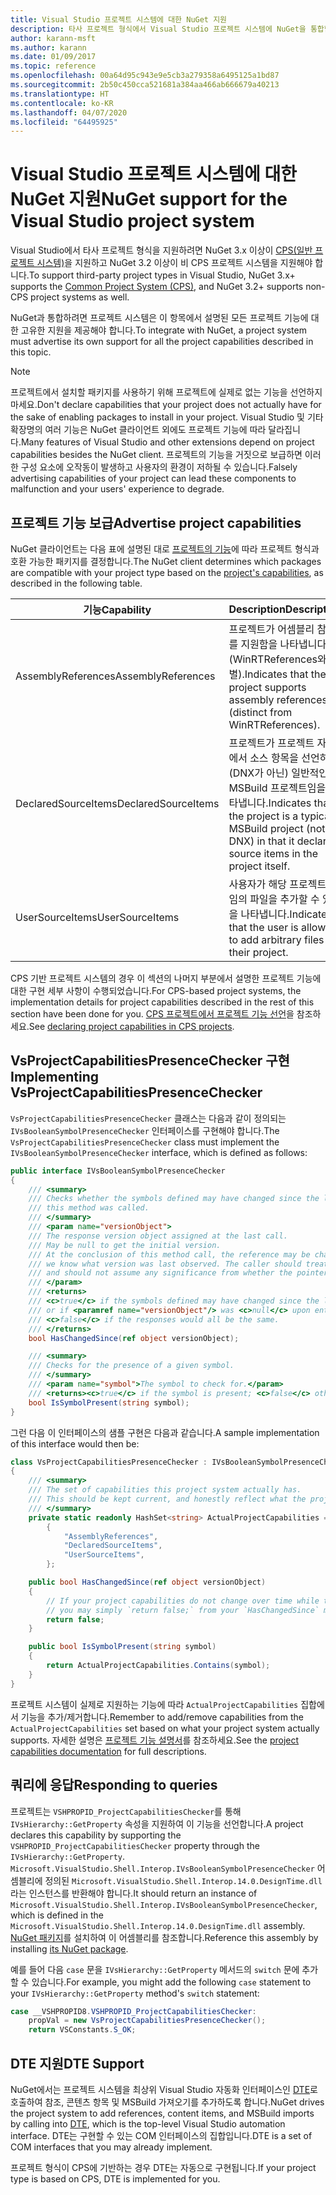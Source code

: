 ```yaml
---
title: Visual Studio 프로젝트 시스템에 대한 NuGet 지원
description: 타사 프로젝트 형식에서 Visual Studio 프로젝트 시스템에 NuGet을 통합합니다.
author: karann-msft
ms.author: karann
ms.date: 01/09/2017
ms.topic: reference
ms.openlocfilehash: 00a64d95c943e9e5cb3a279358a6495125a1bd87
ms.sourcegitcommit: 2b50c450cca521681a384aa466ab666679a40213
ms.translationtype: HT
ms.contentlocale: ko-KR
ms.lasthandoff: 04/07/2020
ms.locfileid: "64495925"
---
```

# <a name="nuget-support-for-the-visual-studio-project-system"></a><span data-ttu-id="6fa69-103">Visual Studio 프로젝트 시스템에 대한 NuGet 지원</span><span class="sxs-lookup"><span data-stu-id="6fa69-103">NuGet support for the Visual Studio project system</span></span>

<span data-ttu-id="6fa69-104">Visual Studio에서 타사 프로젝트 형식을 지원하려면 NuGet 3.x 이상이 [CPS(일반 프로젝트 시스템)](https://github.com/Microsoft/VSProjectSystem/blob/master/doc/overview/intro.md)을 지원하고 NuGet 3.2 이상이 비 CPS 프로젝트 시스템을 지원해야 합니다.</span><span class="sxs-lookup"><span data-stu-id="6fa69-104">To support third-party project types in Visual Studio, NuGet 3.x+ supports the [Common Project System (CPS)](https://github.com/Microsoft/VSProjectSystem/blob/master/doc/overview/intro.md), and NuGet 3.2+ supports non-CPS project systems as well.</span></span>

<span data-ttu-id="6fa69-105">NuGet과 통합하려면 프로젝트 시스템은 이 항목에서 설명된 모든 프로젝트 기능에 대한 고유한 지원을 제공해야 합니다.</span><span class="sxs-lookup"><span data-stu-id="6fa69-105">To integrate with NuGet, a project system must advertise its own support for all the project capabilities described in this topic.</span></span>

> [!Note]
> <span data-ttu-id="6fa69-106">프로젝트에서 설치할 패키지를 사용하기 위해 프로젝트에 실제로 없는 기능을 선언하지 마세요.</span><span class="sxs-lookup"><span data-stu-id="6fa69-106">Don't declare capabilities that your project does not actually have for the sake of enabling packages to install in your project.</span></span> <span data-ttu-id="6fa69-107">Visual Studio 및 기타 확장명의 여러 기능은 NuGet 클라이언트 외에도 프로젝트 기능에 따라 달라집니다.</span><span class="sxs-lookup"><span data-stu-id="6fa69-107">Many features of Visual Studio and other extensions depend on project capabilities besides the NuGet client.</span></span> <span data-ttu-id="6fa69-108">프로젝트의 기능을 거짓으로 보급하면 이러한 구성 요소에 오작동이 발생하고 사용자의 환경이 저하될 수 있습니다.</span><span class="sxs-lookup"><span data-stu-id="6fa69-108">Falsely advertising capabilities of your project can lead these components to malfunction and your users' experience to degrade.</span></span>

## <a name="advertise-project-capabilities"></a><span data-ttu-id="6fa69-109">프로젝트 기능 보급</span><span class="sxs-lookup"><span data-stu-id="6fa69-109">Advertise project capabilities</span></span>

<span data-ttu-id="6fa69-110">NuGet 클라이언트는 다음 표에 설명된 대로 [프로젝트의 기능](https://github.com/Microsoft/VSProjectSystem/blob/master/doc/overview/about_project_capabilities.md)에 따라 프로젝트 형식과 호환 가능한 패키지를 결정합니다.</span><span class="sxs-lookup"><span data-stu-id="6fa69-110">The NuGet client determines which packages are compatible with your project type based on the [project's capabilities](https://github.com/Microsoft/VSProjectSystem/blob/master/doc/overview/about_project_capabilities.md), as described in the following table.</span></span>

| <span data-ttu-id="6fa69-111">기능</span><span class="sxs-lookup"><span data-stu-id="6fa69-111">Capability</span></span> | <span data-ttu-id="6fa69-112">Description</span><span class="sxs-lookup"><span data-stu-id="6fa69-112">Description</span></span> |
| --- | --- |
| <span data-ttu-id="6fa69-113">AssemblyReferences</span><span class="sxs-lookup"><span data-stu-id="6fa69-113">AssemblyReferences</span></span> | <span data-ttu-id="6fa69-114">프로젝트가 어셈블리 참조를 지원함을 나타냅니다(WinRTReferences와 구별).</span><span class="sxs-lookup"><span data-stu-id="6fa69-114">Indicates that the project supports assembly references (distinct from WinRTReferences).</span></span> |
| <span data-ttu-id="6fa69-115">DeclaredSourceItems</span><span class="sxs-lookup"><span data-stu-id="6fa69-115">DeclaredSourceItems</span></span> | <span data-ttu-id="6fa69-116">프로젝트가 프로젝트 자체에서 소스 항목을 선언하는 (DNX가 아닌) 일반적인 MSBuild 프로젝트임을 나타냅니다.</span><span class="sxs-lookup"><span data-stu-id="6fa69-116">Indicates that the project is a typical MSBuild project (not DNX) in that it declares source items in the project itself.</span></span> |
| <span data-ttu-id="6fa69-117">UserSourceItems</span><span class="sxs-lookup"><span data-stu-id="6fa69-117">UserSourceItems</span></span>|<span data-ttu-id="6fa69-118">사용자가 해당 프로젝트에 임의 파일을 추가할 수 있음을 나타냅니다.</span><span class="sxs-lookup"><span data-stu-id="6fa69-118">Indicates that the user is allowed to add arbitrary files to their project.</span></span> |

<span data-ttu-id="6fa69-119">CPS 기반 프로젝트 시스템의 경우 이 섹션의 나머지 부분에서 설명한 프로젝트 기능에 대한 구현 세부 사항이 수행되었습니다.</span><span class="sxs-lookup"><span data-stu-id="6fa69-119">For CPS-based project systems, the implementation details for project capabilities described in the rest of this section have been done for you.</span></span> <span data-ttu-id="6fa69-120">[CPS 프로젝트에서 프로젝트 기능 선언](https://github.com/Microsoft/VSProjectSystem/blob/master/doc/overview/about_project_capabilities.md#how-to-declare-project-capabilities-in-your-project)을 참조하세요.</span><span class="sxs-lookup"><span data-stu-id="6fa69-120">See [declaring project capabilities in CPS projects](https://github.com/Microsoft/VSProjectSystem/blob/master/doc/overview/about_project_capabilities.md#how-to-declare-project-capabilities-in-your-project).</span></span>

## <a name="implementing-vsprojectcapabilitiespresencechecker"></a><span data-ttu-id="6fa69-121">VsProjectCapabilitiesPresenceChecker 구현</span><span class="sxs-lookup"><span data-stu-id="6fa69-121">Implementing VsProjectCapabilitiesPresenceChecker</span></span>

<span data-ttu-id="6fa69-122">`VsProjectCapabilitiesPresenceChecker` 클래스는 다음과 같이 정의되는 `IVsBooleanSymbolPresenceChecker` 인터페이스를 구현해야 합니다.</span><span class="sxs-lookup"><span data-stu-id="6fa69-122">The `VsProjectCapabilitiesPresenceChecker` class must implement the `IVsBooleanSymbolPresenceChecker` interface, which is defined as follows:</span></span>

```cs
public interface IVsBooleanSymbolPresenceChecker
{
    /// <summary>
    /// Checks whether the symbols defined may have changed since the last time
    /// this method was called.
    /// </summary>
    /// <param name="versionObject">
    /// The response version object assigned at the last call.
    /// May be null to get the initial version.
    /// At the conclusion of this method call, the reference may be changed so that on a subsequent call
    /// we know what version was last observed. The caller should treat this value as an opaque object,
    /// and should not assume any significance from whether the pointer changed or not.
    /// </param>
    /// <returns>
    /// <c>true</c> if the symbols defined may have changed since the last call to this method
    /// or if <paramref name="versionObject"/> was <c>null</c> upon entering this method.
    /// <c>false</c> if the responses would all be the same.
    /// </returns>
    bool HasChangedSince(ref object versionObject);

    /// <summary>
    /// Checks for the presence of a given symbol.
    /// </summary>
    /// <param name="symbol">The symbol to check for.</param>
    /// <returns><c>true</c> if the symbol is present; <c>false</c> otherwise.</returns>
    bool IsSymbolPresent(string symbol);
}
```

<span data-ttu-id="6fa69-123">그런 다음 이 인터페이스의 샘플 구현은 다음과 같습니다.</span><span class="sxs-lookup"><span data-stu-id="6fa69-123">A sample implementation of this interface would then be:</span></span>

```cs
class VsProjectCapabilitiesPresenceChecker : IVsBooleanSymbolPresenceChecker
{
    /// <summary>
    /// The set of capabilities this project system actually has.
    /// This should be kept current, and honestly reflect what the project can do.
    /// </summary>
    private static readonly HashSet<string> ActualProjectCapabilities = new HashSet<string>(StringComparer.OrdinalIgnoreCase)
        {
            "AssemblyReferences",
            "DeclaredSourceItems",
            "UserSourceItems",
        };

    public bool HasChangedSince(ref object versionObject)
    {
        // If your project capabilities do not change over time while the project is open,
        // you may simply `return false;` from your `HasChangedSince` method.
        return false;
    }

    public bool IsSymbolPresent(string symbol)
    {
        return ActualProjectCapabilities.Contains(symbol);
    }
}
```

<span data-ttu-id="6fa69-124">프로젝트 시스템이 실제로 지원하는 기능에 따라 `ActualProjectCapabilities` 집합에서 기능을 추가/제거합니다.</span><span class="sxs-lookup"><span data-stu-id="6fa69-124">Remember to add/remove capabilities from the `ActualProjectCapabilities` set based on what your project system actually supports.</span></span> <span data-ttu-id="6fa69-125">자세한 설명은 [프로젝트 기능 설명서](https://github.com/Microsoft/VSProjectSystem/blob/master/doc/overview/project_capabilities.md)를 참조하세요.</span><span class="sxs-lookup"><span data-stu-id="6fa69-125">See the [project capabilities documentation](https://github.com/Microsoft/VSProjectSystem/blob/master/doc/overview/project_capabilities.md) for full descriptions.</span></span>

## <a name="responding-to-queries"></a><span data-ttu-id="6fa69-126">쿼리에 응답</span><span class="sxs-lookup"><span data-stu-id="6fa69-126">Responding to queries</span></span>

<span data-ttu-id="6fa69-127">프로젝트는 `VSHPROPID_ProjectCapabilitiesChecker`를 통해 `IVsHierarchy::GetProperty` 속성을 지원하여 이 기능을 선언합니다.</span><span class="sxs-lookup"><span data-stu-id="6fa69-127">A project declares this capability by supporting the  `VSHPROPID_ProjectCapabilitiesChecker` property through the `IVsHierarchy::GetProperty`.</span></span> <span data-ttu-id="6fa69-128">`Microsoft.VisualStudio.Shell.Interop.IVsBooleanSymbolPresenceChecker` 어셈블리에 정의된 `Microsoft.VisualStudio.Shell.Interop.14.0.DesignTime.dll`라는 인스턴스를 반환해야 합니다.</span><span class="sxs-lookup"><span data-stu-id="6fa69-128">It should return an instance of `Microsoft.VisualStudio.Shell.Interop.IVsBooleanSymbolPresenceChecker`, which is defined in the `Microsoft.VisualStudio.Shell.Interop.14.0.DesignTime.dll` assembly.</span></span> <span data-ttu-id="6fa69-129">[NuGet 패키지](https://www.nuget.org/packages/Microsoft.VisualStudio.Shell.Interop.14.0.DesignTime)를 설치하여 이 어셈블리를 참조합니다.</span><span class="sxs-lookup"><span data-stu-id="6fa69-129">Reference this assembly by installing [its NuGet package](https://www.nuget.org/packages/Microsoft.VisualStudio.Shell.Interop.14.0.DesignTime).</span></span>

<span data-ttu-id="6fa69-130">예를 들어 다음 `case` 문을 `IVsHierarchy::GetProperty` 메서드의 `switch` 문에 추가할 수 있습니다.</span><span class="sxs-lookup"><span data-stu-id="6fa69-130">For example, you might add the following `case` statement to your `IVsHierarchy::GetProperty` method's `switch` statement:</span></span>

```cs
case __VSHPROPID8.VSHPROPID_ProjectCapabilitiesChecker:
    propVal = new VsProjectCapabilitiesPresenceChecker();
    return VSConstants.S_OK;
```

## <a name="dte-support"></a><span data-ttu-id="6fa69-131">DTE 지원</span><span class="sxs-lookup"><span data-stu-id="6fa69-131">DTE Support</span></span>

<span data-ttu-id="6fa69-132">NuGet에서는 프로젝트 시스템을 최상위 Visual Studio 자동화 인터페이스인 [DTE](/dotnet/api/envdte.dte?view=visualstudiosdk-2017)로 호출하여 참조, 콘텐츠 항목 및 MSBuild 가져오기를 추가하도록 합니다.</span><span class="sxs-lookup"><span data-stu-id="6fa69-132">NuGet drives the project system to add references, content items, and MSBuild imports by calling into [DTE](/dotnet/api/envdte.dte?view=visualstudiosdk-2017), which is the top-level Visual Studio automation interface.</span></span> <span data-ttu-id="6fa69-133">DTE는 구현할 수 있는 COM 인터페이스의 집합입니다.</span><span class="sxs-lookup"><span data-stu-id="6fa69-133">DTE is a set of COM interfaces that you may already implement.</span></span>

<span data-ttu-id="6fa69-134">프로젝트 형식이 CPS에 기반하는 경우 DTE는 자동으로 구현됩니다.</span><span class="sxs-lookup"><span data-stu-id="6fa69-134">If your project type is based on CPS, DTE is implemented for you.</span></span>
